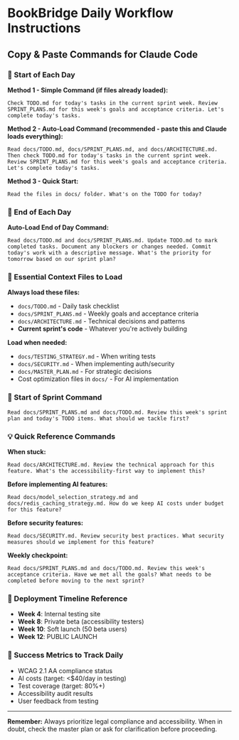 # BookBridge Daily Workflow Instructions

## Copy & Paste Commands for Claude Code

### 🌅 Start of Each Day

**Method 1 - Simple Command (if files already loaded):**
```
Check TODO.md for today's tasks in the current sprint week. Review SPRINT_PLANS.md for this week's goals and acceptance criteria. Let's complete today's tasks.
```

**Method 2 - Auto-Load Command (recommended - paste this and Claude loads everything):**
```
Read docs/TODO.md, docs/SPRINT_PLANS.md, and docs/ARCHITECTURE.md. Then check TODO.md for today's tasks in the current sprint week. Review SPRINT_PLANS.md for this week's goals and acceptance criteria. Let's complete today's tasks.
```

**Method 3 - Quick Start:**
```
Read the files in docs/ folder. What's on the TODO for today?
```

### 🌙 End of Each Day

**Auto-Load End of Day Command:**
```
Read docs/TODO.md and docs/SPRINT_PLANS.md. Update TODO.md to mark completed tasks. Document any blockers or changes needed. Commit today's work with a descriptive message. What's the priority for tomorrow based on our sprint plan?
```

### 📁 Essential Context Files to Load

**Always load these files:**
- `docs/TODO.md` - Daily task checklist
- `docs/SPRINT_PLANS.md` - Weekly goals and acceptance criteria  
- `docs/ARCHITECTURE.md` - Technical decisions and patterns
- **Current sprint's code** - Whatever you're actively building

**Load when needed:**
- `docs/TESTING_STRATEGY.md` - When writing tests
- `docs/SECURITY.md` - When implementing auth/security
- `docs/MASTER_PLAN.md` - For strategic decisions
- Cost optimization files in `docs/` - For AI implementation

### 🚀 Start of Sprint Command
```
Read docs/SPRINT_PLANS.md and docs/TODO.md. Review this week's sprint plan and today's TODO items. What should we tackle first?
```

### 💡 Quick Reference Commands

**When stuck:**
```
Read docs/ARCHITECTURE.md. Review the technical approach for this feature. What's the accessibility-first way to implement this?
```

**Before implementing AI features:**
```
Read docs/model_selection_strategy.md and docs/redis_caching_strategy.md. How do we keep AI costs under budget for this feature?
```

**Before security features:**
```
Read docs/SECURITY.md. Review security best practices. What security measures should we implement for this feature?
```

**Weekly checkpoint:**
```
Read docs/SPRINT_PLANS.md and docs/TODO.md. Review this week's acceptance criteria. Have we met all the goals? What needs to be completed before moving to the next sprint?
```

### 📅 Deployment Timeline Reference

- **Week 4**: Internal testing site
- **Week 8**: Private beta (accessibility testers)
- **Week 10**: Soft launch (50 beta users)
- **Week 12**: PUBLIC LAUNCH

### 🎯 Success Metrics to Track Daily

- WCAG 2.1 AA compliance status
- AI costs (target: <$40/day in testing)
- Test coverage (target: 80%+)
- Accessibility audit results
- User feedback from testing

---

**Remember:** Always prioritize legal compliance and accessibility. When in doubt, check the master plan or ask for clarification before proceeding.